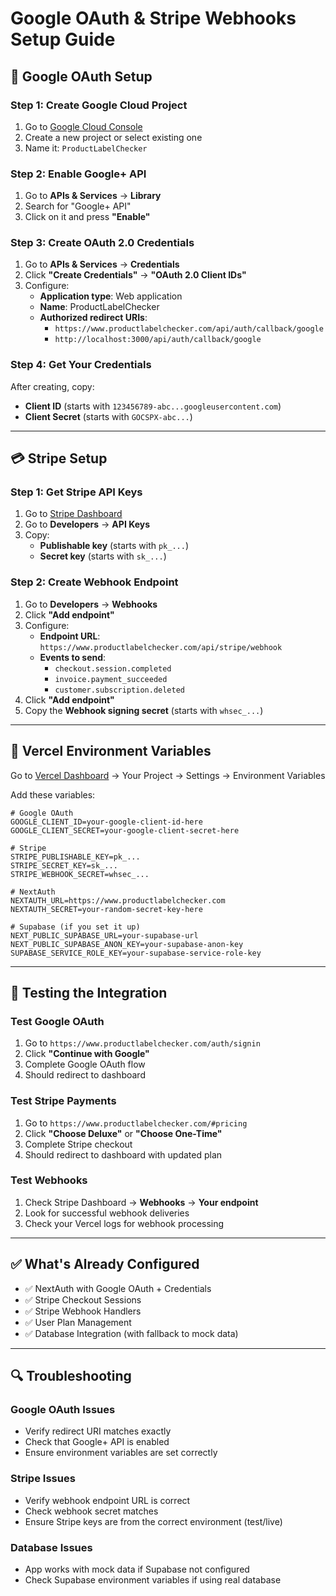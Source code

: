 # Google OAuth & Stripe Webhooks Setup Guide

## 🔐 Google OAuth Setup

### Step 1: Create Google Cloud Project
1. Go to [Google Cloud Console](https://console.cloud.google.com/)
2. Create a new project or select existing one
3. Name it: `ProductLabelChecker`

### Step 2: Enable Google+ API
1. Go to **APIs & Services** → **Library**
2. Search for "Google+ API"
3. Click on it and press **"Enable"**

### Step 3: Create OAuth 2.0 Credentials
1. Go to **APIs & Services** → **Credentials**
2. Click **"Create Credentials"** → **"OAuth 2.0 Client IDs"**
3. Configure:
   - **Application type**: Web application
   - **Name**: ProductLabelChecker
   - **Authorized redirect URIs**: 
     - `https://www.productlabelchecker.com/api/auth/callback/google`
     - `http://localhost:3000/api/auth/callback/google`

### Step 4: Get Your Credentials
After creating, copy:
- **Client ID** (starts with `123456789-abc...googleusercontent.com`)
- **Client Secret** (starts with `GOCSPX-abc...`)

---

## 💳 Stripe Setup

### Step 1: Get Stripe API Keys
1. Go to [Stripe Dashboard](https://dashboard.stripe.com/)
2. Go to **Developers** → **API Keys**
3. Copy:
   - **Publishable key** (starts with `pk_...`)
   - **Secret key** (starts with `sk_...`)

### Step 2: Create Webhook Endpoint
1. Go to **Developers** → **Webhooks**
2. Click **"Add endpoint"**
3. Configure:
   - **Endpoint URL**: `https://www.productlabelchecker.com/api/stripe/webhook`
   - **Events to send**:
     - `checkout.session.completed`
     - `invoice.payment_succeeded`
     - `customer.subscription.deleted`
4. Click **"Add endpoint"**
5. Copy the **Webhook signing secret** (starts with `whsec_...`)

---

## 🔧 Vercel Environment Variables

Go to [Vercel Dashboard](https://vercel.com/dashboard) → Your Project → Settings → Environment Variables

Add these variables:

```
# Google OAuth
GOOGLE_CLIENT_ID=your-google-client-id-here
GOOGLE_CLIENT_SECRET=your-google-client-secret-here

# Stripe
STRIPE_PUBLISHABLE_KEY=pk_...
STRIPE_SECRET_KEY=sk_...
STRIPE_WEBHOOK_SECRET=whsec_...

# NextAuth
NEXTAUTH_URL=https://www.productlabelchecker.com
NEXTAUTH_SECRET=your-random-secret-key-here

# Supabase (if you set it up)
NEXT_PUBLIC_SUPABASE_URL=your-supabase-url
NEXT_PUBLIC_SUPABASE_ANON_KEY=your-supabase-anon-key
SUPABASE_SERVICE_ROLE_KEY=your-supabase-service-role-key
```

---

## 🚀 Testing the Integration

### Test Google OAuth
1. Go to `https://www.productlabelchecker.com/auth/signin`
2. Click **"Continue with Google"**
3. Complete Google OAuth flow
4. Should redirect to dashboard

### Test Stripe Payments
1. Go to `https://www.productlabelchecker.com/#pricing`
2. Click **"Choose Deluxe"** or **"Choose One-Time"**
3. Complete Stripe checkout
4. Should redirect to dashboard with updated plan

### Test Webhooks
1. Check Stripe Dashboard → **Webhooks** → **Your endpoint**
2. Look for successful webhook deliveries
3. Check your Vercel logs for webhook processing

---

## ✅ What's Already Configured

- ✅ NextAuth with Google OAuth + Credentials
- ✅ Stripe Checkout Sessions
- ✅ Stripe Webhook Handlers
- ✅ User Plan Management
- ✅ Database Integration (with fallback to mock data)

---

## 🔍 Troubleshooting

### Google OAuth Issues
- Verify redirect URI matches exactly
- Check that Google+ API is enabled
- Ensure environment variables are set correctly

### Stripe Issues
- Verify webhook endpoint URL is correct
- Check webhook secret matches
- Ensure Stripe keys are from the correct environment (test/live)

### Database Issues
- App works with mock data if Supabase not configured
- Check Supabase environment variables if using real database



